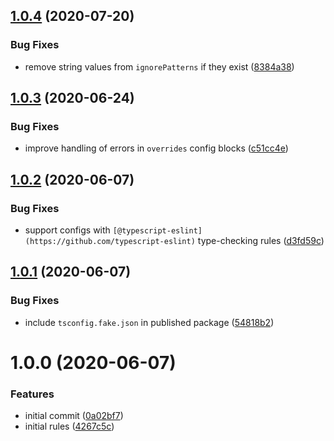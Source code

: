 ## [1.0.4](https://github.com/g-rath/eslint-plugin-eslint-config/compare/v1.0.3...v1.0.4) (2020-07-20)


### Bug Fixes

* remove string values from `ignorePatterns` if they exist ([8384a38](https://github.com/g-rath/eslint-plugin-eslint-config/commit/8384a38d4952571fa5e6c8c83ddb08252af55c81))

## [1.0.3](https://github.com/g-rath/eslint-plugin-eslint-config/compare/v1.0.2...v1.0.3) (2020-06-24)


### Bug Fixes

* improve handling of errors in `overrides` config blocks ([c51cc4e](https://github.com/g-rath/eslint-plugin-eslint-config/commit/c51cc4e1282cae90531c51592abbedcba15f3269))

## [1.0.2](https://github.com/g-rath/eslint-plugin-eslint-config/compare/v1.0.1...v1.0.2) (2020-06-07)


### Bug Fixes

* support configs with `[@typescript-eslint](https://github.com/typescript-eslint)` type-checking rules ([d3fd59c](https://github.com/g-rath/eslint-plugin-eslint-config/commit/d3fd59cb028e29d4220ad767377d0ee53a703022))

## [1.0.1](https://github.com/g-rath/eslint-plugin-eslint-config/compare/v1.0.0...v1.0.1) (2020-06-07)


### Bug Fixes

* include `tsconfig.fake.json` in published package ([54818b2](https://github.com/g-rath/eslint-plugin-eslint-config/commit/54818b26275610cb3107d8cd9a916c723d453bcb))

# 1.0.0 (2020-06-07)


### Features

* initial commit ([0a02bf7](https://github.com/g-rath/eslint-plugin-eslint-config/commit/0a02bf7abd2a6f6ee8173a94beb6dc17c076307f))
* initial rules ([4267c5c](https://github.com/g-rath/eslint-plugin-eslint-config/commit/4267c5c8590150a4216dd6d1842311d8873066be))
